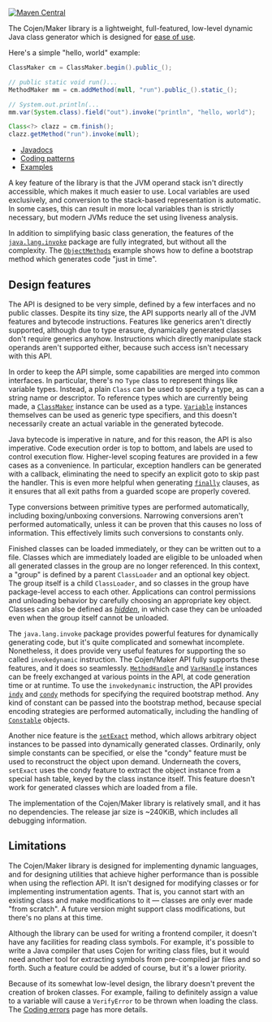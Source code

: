 [![Maven Central](https://img.shields.io/maven-central/v/org.cojen/cojen-maker.svg?label=Maven%20Central)](https://search.maven.org/search?q=g:%22org.cojen%22%20AND%20a:%22cojen-maker%22)

The Cojen/Maker library is a lightweight, full-featured, low-level dynamic Java class generator which is designed for [ease of use](https://github.com/cojen/Maker/wiki/Ease-of-use).

Here's a simple "hello, world" example:

```java
ClassMaker cm = ClassMaker.begin().public_();

// public static void run()...
MethodMaker mm = cm.addMethod(null, "run").public_().static_();

// System.out.println(...
mm.var(System.class).field("out").invoke("println", "hello, world");

Class<?> clazz = cm.finish();
clazz.getMethod("run").invoke(null);
```

- [Javadocs](https://cojen.github.io/Maker/javadoc/org.cojen.maker/org/cojen/maker/package-summary.html)
- [Coding patterns](https://github.com/cojen/Maker/wiki/Coding-patterns)
- [Examples](example/main/java/org/cojen/example)

A key feature of the library is that the JVM operand stack isn't directly accessible, which makes it much easier to use. Local variables are used exclusively, and conversion to the stack-based representation is automatic. In some cases, this can result in more local variables than is strictly necessary, but modern JVMs reduce the set using liveness analysis.

In addition to simplifying basic class generation, the features of the [`java.lang.invoke`](https://docs.oracle.com/en/java/javase/21/docs/api/java.base/java/lang/invoke/package-summary.html) package are fully integrated, but without all the complexity. The [`ObjectMethods`](https://github.com/cojen/Maker/blob/master/example/main/java/org/cojen/example/ObjectMethods.java) example shows how to define a bootstrap method which generates code "just in time".

Design features
---------------

The API is designed to be very simple, defined by a few interfaces and no public classes. Despite its tiny size, the API supports nearly all of the JVM features and bytecode instructions. Features like generics aren't directly supported, although due to type erasure, dynamically generated classes don't require generics anyhow. Instructions which directly manipulate stack operands aren't supported either, because such access isn't necessary with this API.

In order to keep the API simple, some capabilities are merged into common interfaces. In particular, there's no `Type` class to represent things like variable types. Instead, a plain `Class` can be used to specify a type, as can a string name or descriptor. To reference types which are currently being made, a [`ClassMaker`](https://cojen.github.io/Maker/javadoc/org.cojen.maker/org/cojen/maker/ClassMaker.html) instance can be used as a type. [`Variable`](https://cojen.github.io/Maker/javadoc/org.cojen.maker/org/cojen/maker/Variable.html) instances themselves can be used as generic type specifiers, and this doesn't necessarily create an actual variable in the generated bytecode.

Java bytecode is imperative in nature, and for this reason, the API is also imperative. Code execution order is top to bottom, and labels are used to control execution flow. Higher-level scoping features are provided in a few cases as a convenience. In particular, exception handlers can be generated with a callback, eliminating the need to specify an explicit goto to skip past the handler. This is even more helpful when generating [`finally`](https://cojen.github.io/Maker/javadoc/org.cojen.maker/org/cojen/maker/MethodMaker.html#finally_(org.cojen.maker.Label,java.lang.Runnable)) clauses, as it ensures that all exit paths from a guarded scope are properly covered.

Type conversions between primitive types are performed automatically, including boxing/unboxing conversions. Narrowing conversions aren't performed automatically, unless it can be proven that this causes no loss of information. This effectively limits such conversions to constants only.

Finished classes can be loaded immediately, or they can be written out to a file. Classes which are immediately loaded are eligible to be unloaded when all generated classes in the group are no longer referenced. In this context, a "group" is defined by a parent `ClassLoader` and an optional key object. The group itself is a child `ClassLoader`, and so classes in the group have package-level access to each other. Applications can control permissions and unloading behavior by carefully choosing an appropriate key object. Classes can also be defined as [_hidden_](https://github.com/cojen/Maker/wiki/Hidden-classes), in which case they can be unloaded even when the group itself cannot be unloaded.

The `java.lang.invoke` package provides powerful features for dynamically generating code, but it's quite complicated and somewhat incomplete. Nonetheless, it does provide very useful features for supporting the so called `invokedynamic` instruction. The Cojen/Maker API fully supports these features, and it does so seamlessly. [`MethodHandle`](https://docs.oracle.com/en/java/javase/21/docs/api/java.base/java/lang/invoke/MethodHandle.html) and [`VarHandle`](https://docs.oracle.com/en/java/javase/21/docs/api/java.base/java/lang/invoke/VarHandle.html) instances can be freely exchanged at various points in the API, at code generation time or at runtime. To use the `invokedynamic` instruction, the API provides [`indy`](https://cojen.github.io/Maker/javadoc/org.cojen.maker/org/cojen/maker/Variable.html#indy(java.lang.String,java.lang.Object...)) and [`condy`](https://cojen.github.io/Maker/javadoc/org.cojen.maker/org/cojen/maker/Variable.html#condy(java.lang.String,java.lang.Object...)) methods for specifying the required bootstrap method. Any kind of constant can be passed into the bootstrap method, because special encoding strategies are performed automatically, including the handling of [`Constable`](https://docs.oracle.com/en/java/javase/21/docs/api/java.base/java/lang/constant/Constable.html) objects.

Another nice feature is the [`setExact`](https://cojen.github.io/Maker/javadoc/org.cojen.maker/org/cojen/maker/Variable.html#setExact(java.lang.Object)) method, which allows arbitrary object instances to be passed into dynamically generated classes. Ordinarily, only simple constants can be specified, or else the "condy" feature must be used to reconstruct the object upon demand. Underneath the covers, `setExact` uses the condy feature to extract the object instance from a special hash table, keyed by the class instance itself. This feature doesn't work for generated classes which are loaded from a file.

The implementation of the Cojen/Maker library is relatively small, and it has no dependencies. The release jar size is ~240KiB, which includes all debugging information.

Limitations
-----------

The Cojen/Maker library is designed for implementing dynamic languages, and for designing utilities that achieve higher performance than is possible when using the reflection API. It isn't designed for modifying classes or for implementing instrumentation agents. That is, you cannot start with an existing class and make modifications to it &mdash; classes are only ever made "from scratch". A future version might support class modifications, but there's no plans at this time.

Although the library can be used for writing a frontend compiler, it doesn't have any facilities for reading class symbols. For example, it's possible to write a Java compiler that uses Cojen for writing class files, but it would need another tool for extracting symbols from pre-compiled jar files and so forth. Such a feature could be added of course, but it's a lower priority.

Because of its somewhat low-level design, the library doesn't prevent the creation of broken classes. For example, failing to definitely assign a value to a variable will cause a `VerifyError` to be thrown when loading the class. The [Coding errors](https://github.com/cojen/Maker/wiki/Coding-errors) page has more details.
